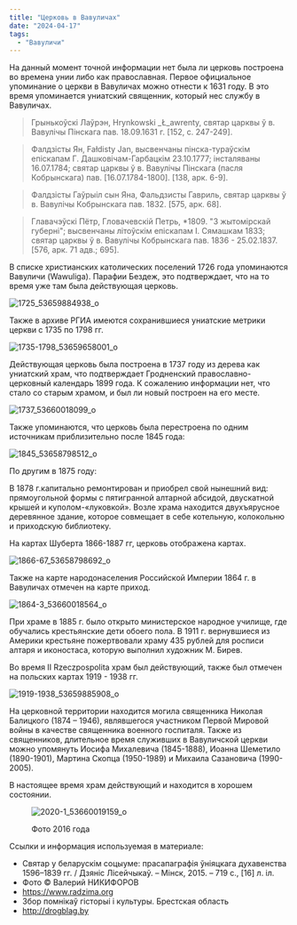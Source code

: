```yaml
---
title: "Церковь в Вавуличах"
date: "2024-04-17"
tags: 
  - "Вавуличи"
---
```


На данный момент точной информации нет была ли церковь построена во времена унии либо как православная. Первое официальное упоминание о церкви в Вавуличах можно отнести к 1631 году. В это время упоминается униатский священник, который нес службу в Вавуличах.

> Грынькоўскi Лаўрэн, Hrynkowski _Ł_awrenty, святар царквы ў в. Вавулiчы Пiнскага пав. 18.09.1631 г. \[152, с. 247-249\].

> Фалдзiсты Ян, Fałdisty Jan, высвенчаны пiнска-тураўскiм епiскапам Г. Дашковiчам-Гарбацкiм 23.10.1777; iнсталяваны 16.07.1784; святар царквы ў в. Вавулiчы Пiнскага (пасля Кобрынскага) пав. \[16.07.1784-1800\]. \[138, арк. 6-9\].

> Фалдзiсты Гаўрыiл сын Яна, Фальдзисты Гавриль, святар царквы ў в. Вавулiчы Кобрынскага пав. 1832. \[575, арк. 68\].

> Главачэўскi Пётр, Гловачевскiй Петрь, \*1809. "З жытомiрскай губернi"; высвенчаны лiтоўскiм епiскапам I. Сямашкам 1833; святар царквы ў в. Вавулiчы Кобрынскага пав. 1836 - 25.02.1837. \[576, арк. 71 адв.; 695\].

В списке христианских католических поселений 1726 года упоминаются Вавуличи (Wawuliga). Парафии Бездеж, это подтверждает, что на то время уже там была действующая церковь.

![1725_53659884938_o](https://github.com/escfrpls/drochiczynpoleski/assets/125834172/09e2ee4b-9306-439c-9767-de08adc33c89)

Также в архиве РГИА имеются сохранившиеся униатские метрики церкви с 1735 по 1798 гг.

![1735-1798_53659658001_o](https://github.com/escfrpls/drochiczynpoleski/assets/125834172/aa86044a-b110-4854-96b6-325b66267a47)

Действующая церковь была построена в 1737 году из дерева как униатский храм, что подтверждает Гродненский православно-церковный календарь 1899 года. К сожалению информации нет, что стало со старым храмом, и был ли новый построен на его месте.

![1737_53660018099_o](https://github.com/escfrpls/drochiczynpoleski/assets/125834172/40ae72f0-1c12-435f-aa40-0bf71ec74435)

Также упоминаются, что церковь была перестроена по одним источникам приблизительно после 1845 года:

![1845_53658798512_o](https://github.com/escfrpls/drochiczynpoleski/assets/125834172/333607cc-1415-4a3b-85d0-78a3dc3bd94e)

По другим в 1875 году:

В 1878 г.капитально ремонтирован и приобрел свой нынешний вид: прямоугольной формы с пятигранной алтарной абсидой, двускатной крышей и куполом-«луковкой». Возле храма находится двухъярусное деревянное здание, которое совмещает в себе котельную, колокольню и приходскую библиотеку.

На картах Шуберта 1866-1887 гг, церковь отображена картах.

![1866-67_53658798692_o](https://github.com/escfrpls/drochiczynpoleski/assets/125834172/68e23d86-f879-4654-8a1b-6671c3aac28a)

Также на карте народонаселения Российской Империи 1864 г. в Вавуличах отмечен на карте приход.

![1864-3_53660018564_o](https://github.com/escfrpls/drochiczynpoleski/assets/125834172/a02ae66d-14c1-4475-af97-27adcd12cb8a)

При храме в 1885 г. было открыто министерское народное училище, где обучались крестьянские дети обоего пола. В 1911 г. вернувшиеся из Америки крестьяне пожертвовали храму 435 рублей для росписи алтаря и иконостаса, которую выполнил художник М. Бирев.

Во время II Rzeczpospolita храм был действующий, также был отмечен на польских картах 1919 - 1938 гг.

![1919-1938_53659885908_o](https://github.com/escfrpls/drochiczynpoleski/assets/125834172/c6f5b3b8-113b-4b97-8d9e-314667f42587)

На церковной территории находится могила священника Николая Балицкого (1874 – 1946), являвшегося участником Первой Мировой войны в качестве священника военного госпиталя. Также из священников, длительное время служивших в Вавуличской церкви можно упомянуть Иосифа Михалевича (1845-1888), Иоанна Шеметило (1890-1901), Мартина Скопца (1950-1989) и Михаила Сазановича (1990-2005).

В настоящее время храм действующий и находится в хорошем состоянии.

<figure>

![2020-1_53660019159_o](https://github.com/escfrpls/drochiczynpoleski/assets/125834172/96146fc0-1386-4a95-ab61-6119377e849d)

<figcaption>

Фото 2016 года

</figcaption>

</figure>

Ссылки и информация используемая в материале:

- Святар у беларускім соцыуме: прасапаграфія ўніяцкага духавенства 1596–1839 гг. / Дзяніс Лісейчыкаў. – Мінск, 2015. – 719 с., \[16\] л. іл.
- Фото © Валерий НИКИФОРОВ
- https://www.radzima.org
- Збор помнікаў гісторыі і культуры. Брестская область
- http://drogblag.by
